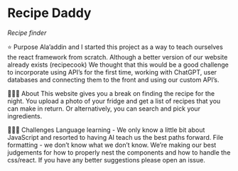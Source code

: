 # Recipe Daddy 
*Recipe finder*

⭐️ Purpose 
Ala’addin and I started this project as a way to teach ourselves the react framework from scratch. Although a better version of our website already exists (recipecook) We thought that this would be a good challenge to incorporate using API’s for the first time, working with ChatGPT, user databases and connecting them to the front and using our custom API’s. 

👨🏻‍🏫 About
This website gives you a break on finding the recipe for the night. You upload a photo of your fridge and get a list of recipes that you can make in return. Or alternatively, you can search and pick your ingredients.

🧗🏽‍♂️ Challenges 
Language learning - We only know a little bit about JavaScript and resorted to having AI teach us the best paths forward. 
File formatting - we don’t know what we don’t know. We’re making our best judgements for how to properly nest the components and how to handle the css/react. If you have any better suggestions please open an issue.